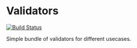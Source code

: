 Validators
==========

[![Build Status](https://travis-ci.org/Ekimik/Validators.svg?branch=master)](https://travis-ci.org/Ekimik/Validators)

Simple bundle of validators for different usecases.



